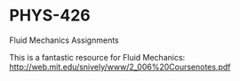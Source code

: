 # PHYS-426
Fluid Mechanics Assignments

This is a fantastic resource for Fluid Mechanics:
http://web.mit.edu/snively/www/2_006%20Coursenotes.pdf
